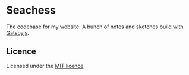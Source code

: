 # Seachess

The codebase for my website. A bunch of notes and sketches build with
[Gatsbyjs](https://gatsbyjs.org).

## Licence

Licensed under the [MIT licence](./LICENCE)
